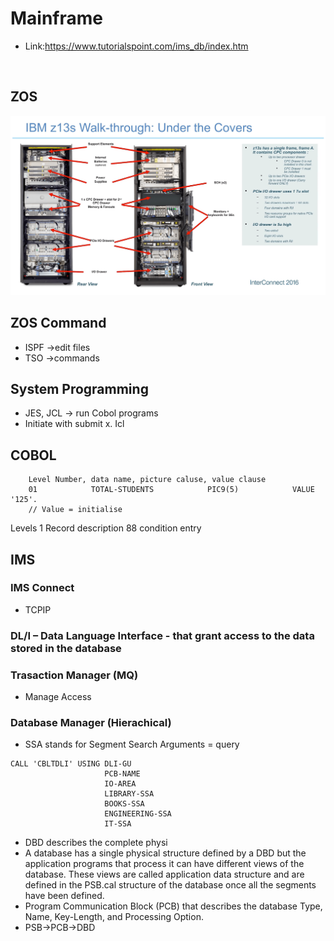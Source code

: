 # Mainframe
* Link:https://www.tutorialspoint.com/ims_db/index.htm
<br/>

## ZOS 

<img src="./components.png">

## ZOS Command
* ISPF ->edit files
* TSO ->commands

## System Programming
* JES, JCL -> run Cobol programs
* Initiate with submit x. Icl

## COBOL
```
    Level Number, data name, picture caluse, value clause 
    01            TOTAL-STUDENTS            PIC9(5)            VALUE '125'.
    // Value = initialise
```
Levels
1 Record description
88 condition entry

## IMS
### IMS Connect
* TCPIP
### DL/I – Data Language Interface - that grant access to the data stored in the database
### Trasaction Manager (MQ)
* Manage Access

### Database Manager (Hierachical)
* SSA stands for Segment Search Arguments = query
```
CALL 'CBLTDLI' USING DLI-GU
                     PCB-NAME
                     IO-AREA
                     LIBRARY-SSA
                     BOOKS-SSA
                     ENGINEERING-SSA
                     IT-SSA
```
* DBD describes the complete physi
* A database has a single physical structure defined by a DBD but the application programs that process it can have different views of the database. These views are called application data structure and are defined in the PSB.cal structure of the database once all the segments have been defined.
* Program Communication Block (PCB) that describes the database Type, Name, Key-Length, and Processing Option.
* PSB->PCB->DBD
